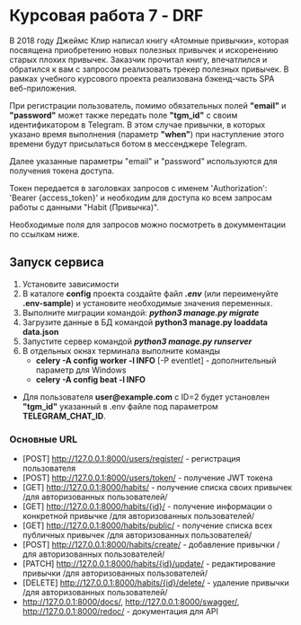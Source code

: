# Курсовая работа 7 - DRF

В 2018 году Джеймс Клир написал книгу «Атомные привычки», которая посвящена приобретению новых полезных привычек и искоренению старых плохих привычек. Заказчик прочитал книгу, впечатлился и обратился к вам с запросом реализовать трекер полезных привычек.
В рамках учебного курсового проекта реализована бэкенд-часть SPA веб-приложения.

При регистрации пользователь, помимо обязательных полей __"email"__ и __"password"__ может также передать поле __"tgm_id"__ с своим идентификатором в Telegram. В этом случае привычки, в которых указано время выполнения (параметр __"when"__) при наступление этого времени будут присылаться ботом в мессенджере Telegram.

Далее указанные параметры "email" и "password" используются для получения токена доступа.

Токен передается в заголовках запросов с именем 'Authorization': 'Bearer {access_token}' и необходим для доступа ко всем запросам работы с данными "Habit (Привычка)".

Необходимые поля для запросов можно посмотреть в докумментации по ссылкам ниже.

## Запуск сервиса
1. Установите зависимости
2. В каталоге __config__ проекта создайте файл ___.env___ (или переименуйте __.env-sample__) и установите необходимые значения переменных.
3. Выполните миграции командой: ___python3 manage.py migrate___
4. Загрузите данные в БД командой __python3 manage.py loaddata data.json__
5. Запустите сервер командой ___python3 manage.py runserver___
6. В отдельных окнах терминала выполните команды
    - __celery -A config worker -l INFO__ [-P eventlet] - дополнительный параметр для Windows
    - __celery -A config beat -l INFO__

* Для пользователя __user@example.com__ с ID=2 будет установлен __"tgm_id"__ указанный в .env файле под параметром __TELEGRAM_CHAT_ID__.  

### Основные URL
- [POST] http://127.0.0.1:8000/users/register/ - регистрация пользователя
- [POST] http://127.0.0.1:8000/users/token/ - получение JWT токена
- [GET] http://127.0.0.1:8000/habits/ - получение списка своих привычек /для авторизованных пользователей/
- [GET] http://127.0.0.1:8000/habits/{id}/ - получение информации о конкретной привычке /для авторизованных пользователей/
- [GET] http://127.0.0.1:8000/habits/public/ - получение списка всех публичных привычек /для авторизованных пользователей/
- [POST] http://127.0.0.1:8000/habits/create/ - добавление привычки /для авторизованных пользователей/
- [PATCH] http://127.0.0.1:8000/habits/{id}/update/ - peдактирование привычки /для авторизованных пользователей/
- [DELETE] http://127.0.0.1:8000/habits/{id}/delete/ - удаление привычки /для авторизованных пользователей/
- http://127.0.0.1:8000/docs/, http://127.0.0.1:8000/swagger/, http://127.0.0.1:8000/redoc/ - документация для API
